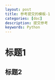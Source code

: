 ```yaml
---
layout: post
title: 参考提交的模板-1
categories: [doc]
description: 提交参考
keywords: Python
---
```


# 标题1
## 标题2
